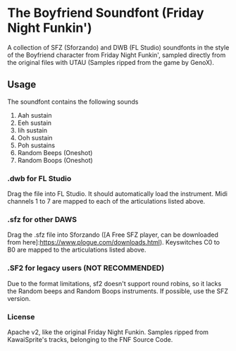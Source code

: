 # The Boyfriend Soundfont (Friday Night Funkin')

A collection of SFZ (Sforzando) and DWB (FL Studio) soundfonts in the style of the Boyfriend character from Friday Night Funkin', sampled directly from the original files with UTAU (Samples ripped from the game by GenoX).

## Usage

The soundfont contains the following sounds

1. Aah sustain
2. Eeh sustain
3. Iih sustain
4. Ooh sustain
5. Poh sustains
6. Random Beeps (Oneshot)
7. Random Boops (Oneshot)

### .dwb for FL Studio

Drag the file into FL Studio. It should automatically load the instrument. Midi channels 1 to 7 are mapped to each of the articulations listed above.

### .sfz for other DAWS

Drag the .sfz file into Sforzando ([A Free SFZ player, can be downloaded from here]:https://www.plogue.com/downloads.html). Keyswitches C0 to B0 are mapped to the articulations listed above.

### .SF2 for legacy users (NOT RECOMMENDED)

Due to the format limitations, sf2 doesn't support round robins, so it lacks the Random beeps and Random Boops instruments. If possible, use the SFZ version.

### License

Apache v2, like the original Friday Night Funkin. Samples ripped from KawaiSprite's tracks, belonging to the FNF Source Code. 

